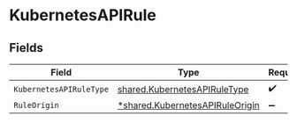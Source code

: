 # KubernetesAPIRule


## Fields

| Field                                                                                    | Type                                                                                     | Required                                                                                 | Description                                                                              |
| ---------------------------------------------------------------------------------------- | ---------------------------------------------------------------------------------------- | ---------------------------------------------------------------------------------------- | ---------------------------------------------------------------------------------------- |
| `KubernetesAPIRuleType`                                                                  | [shared.KubernetesAPIRuleType](../../../pkg/models/shared/kubernetesapiruletype.md)      | :heavy_check_mark:                                                                       | N/A                                                                                      |
| `RuleOrigin`                                                                             | [*shared.KubernetesAPIRuleOrigin](../../../pkg/models/shared/kubernetesapiruleorigin.md) | :heavy_minus_sign:                                                                       | N/A                                                                                      |